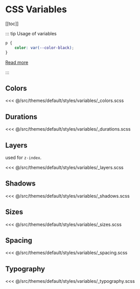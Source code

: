 # CSS Variables

[[toc]]

::: tip Usage of variables

```css
p {
	color: var(--color-black);
}
```

[Read more](https://developer.mozilla.org/en-US/docs/Web/CSS/Using_CSS_custom_properties)

:::

## Colors

<<< @/src/themes/default/styles/variables/\_colors.scss

## Durations

<<< @/src/themes/default/styles/variables/\_durations.scss

## Layers

used for `z-index`.

<<< @/src/themes/default/styles/variables/\_layers.scss

## Shadows

<<< @/src/themes/default/styles/variables/\_shadows.scss

## Sizes

<<< @/src/themes/default/styles/variables/\_sizes.scss

## Spacing

<<< @/src/themes/default/styles/variables/\_spacing.scss

## Typography

<<< @/src/themes/default/styles/variables/\_typography.scss

